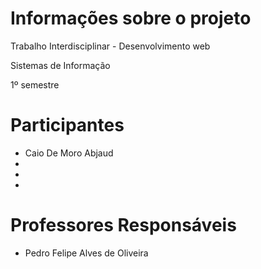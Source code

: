  # Informações sobre o projeto

 Trabalho Interdisciplinar - Desenvolvimento web

Sistemas de Informação

1º semestre

 # Participantes

 - Caio De Moro Abjaud
- 
- 
- 

# Professores Responsáveis

- Pedro Felipe Alves de Oliveira
